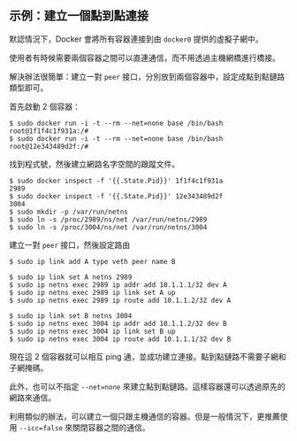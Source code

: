## 示例：建立一個點到點連接
默認情況下，Docker 會將所有容器連接到由 `docker0` 提供的虛擬子網中。

使用者有時候需要兩個容器之間可以直連通信，而不用透過主機網橋進行橋接。

解決辦法很簡單：建立一對 `peer` 接口，分別放到兩個容器中，設定成點到點鏈路類型即可。

首先啟動 2 個容器：
```
$ sudo docker run -i -t --rm --net=none base /bin/bash
root@1f1f4c1f931a:/#
$ sudo docker run -i -t --rm --net=none base /bin/bash
root@12e343489d2f:/#
```

找到程式號，然後建立網路名字空間的跟蹤文件。
```
$ sudo docker inspect -f '{{.State.Pid}}' 1f1f4c1f931a
2989
$ sudo docker inspect -f '{{.State.Pid}}' 12e343489d2f
3004
$ sudo mkdir -p /var/run/netns
$ sudo ln -s /proc/2989/ns/net /var/run/netns/2989
$ sudo ln -s /proc/3004/ns/net /var/run/netns/3004
```

建立一對 `peer` 接口，然後設定路由
```
$ sudo ip link add A type veth peer name B

$ sudo ip link set A netns 2989
$ sudo ip netns exec 2989 ip addr add 10.1.1.1/32 dev A
$ sudo ip netns exec 2989 ip link set A up
$ sudo ip netns exec 2989 ip route add 10.1.1.2/32 dev A

$ sudo ip link set B netns 3004
$ sudo ip netns exec 3004 ip addr add 10.1.1.2/32 dev B
$ sudo ip netns exec 3004 ip link set B up
$ sudo ip netns exec 3004 ip route add 10.1.1.1/32 dev B
```
現在這 2 個容器就可以相互 ping 通，並成功建立連接。點到點鏈路不需要子網和子網掩碼。

此外，也可以不指定 `--net=none` 來建立點到點鏈路。這樣容器還可以透過原先的網路來通信。

利用類似的辦法，可以建立一個只跟主機通信的容器。但是一般情況下，更推薦使用 `--icc=false` 來關閉容器之間的通信。
